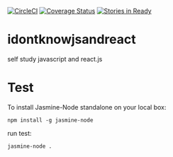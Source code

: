 [![CircleCI](https://circleci.com/gh/StandardNerd/idontknowjsandreact/tree/master.svg?style=svg)](https://circleci.com/gh/StandardNerd/idontknowjsandreact/tree/master)
[![Coverage Status](https://coveralls.io/repos/github/StandardNerd/idontknowjsandreact/badge.svg?branch=master)](https://coveralls.io/github/StandardNerd/idontknowjsandreact?branch=master)
[![Stories in Ready](https://badge.waffle.io/StandardNerd/idontknowjsandreact.png?label=ready&title=Ready)](https://waffle.io/StandardNerd/idontknowjsandreact)



# idontknowjsandreact
self study javascript and react.js


# Test
To install Jasmine-Node standalone on your local box:

```
npm install -g jasmine-node
```

run test:

```
jasmine-node .
```
